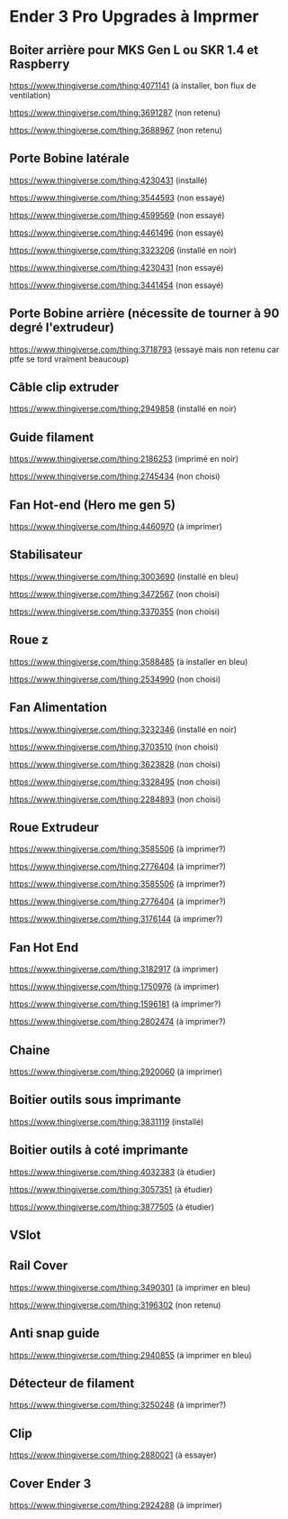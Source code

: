 # Ender 3 Pro Upgrades à Imprmer

## Boiter arrière pour MKS Gen L ou SKR 1.4 et Raspberry
https://www.thingiverse.com/thing:4071141 (à installer, bon flux de ventilation)

https://www.thingiverse.com/thing:3691287 (non retenu)

https://www.thingiverse.com/thing:3688967 (non retenu)


## Porte Bobine latérale

https://www.thingiverse.com/thing:4230431 (installé)

https://www.thingiverse.com/thing:3544593 (non essayé)

https://www.thingiverse.com/thing:4599569 (non essayé)

https://www.thingiverse.com/thing:4461496 (non essayé)

https://www.thingiverse.com/thing:3323206 (installé en noir)

https://www.thingiverse.com/thing:4230431 (non essayé)

https://www.thingiverse.com/thing:3441454 (non essayé)


## Porte Bobine arrière (nécessite de tourner à 90 degré l'extrudeur)
https://www.thingiverse.com/thing:3718793 (essayé mais non retenu car ptfe se tord vraiment beaucoup)


##  Câble clip extruder
https://www.thingiverse.com/thing:2949858 (installé en noir)


## Guide filament
https://www.thingiverse.com/thing:2186253 (imprimé en noir)

https://www.thingiverse.com/thing:2745434 (non choisi)

##  Fan Hot-end (Hero me gen 5)
https://www.thingiverse.com/thing:4460970 (à imprimer)


## Stabilisateur
https://www.thingiverse.com/thing:3003690 (installé en bleu)

https://www.thingiverse.com/thing:3472567 (non choisi)

https://www.thingiverse.com/thing:3370355 (non choisi)


## Roue z
https://www.thingiverse.com/thing:3588485 (à installer en bleu)

https://www.thingiverse.com/thing:2534990 (non choisi)

## Fan Alimentation
https://www.thingiverse.com/thing:3232346 (installé en noir)

https://www.thingiverse.com/thing:3703510 (non choisi)

https://www.thingiverse.com/thing:3623828 (non choisi)

https://www.thingiverse.com/thing:3328495 (non choisi)

https://www.thingiverse.com/thing:2284893 (non choisi)

## Roue Extrudeur
https://www.thingiverse.com/thing:3585506 (à imprimer?)

https://www.thingiverse.com/thing:2776404 (à imprimer?)

https://www.thingiverse.com/thing:3585506 (à imprimer?)

https://www.thingiverse.com/thing:2776404 (à imprimer?)

https://www.thingiverse.com/thing:3176144 (à imprimer?)


## Fan Hot End
https://www.thingiverse.com/thing:3182917 (à imprimer)

https://www.thingiverse.com/thing:1750976 (à imprimer)

https://www.thingiverse.com/thing:1596181 (à imprimer?)

https://www.thingiverse.com/thing:2802474 (à imprimer?)



## Chaine
https://www.thingiverse.com/thing:2920060 (à imprimer)

## Boitier outils sous imprimante
https://www.thingiverse.com/thing:3831119 (installé)


## Boitier outils à coté imprimante
https://www.thingiverse.com/thing:4032383 (à étudier)

https://www.thingiverse.com/thing:3057351 (à étudier)

https://www.thingiverse.com/thing:3877505 (à étudier)


## VSlot


## Rail Cover
https://www.thingiverse.com/thing:3490301 (à imprimer en bleu)

https://www.thingiverse.com/thing:3196302 (non retenu)


## Anti snap guide 
https://www.thingiverse.com/thing:2940855 (à imprimer en bleu)


## Détecteur de filament
https://www.thingiverse.com/thing:3250248 (à imprimer?)

## Clip
https://www.thingiverse.com/thing:2880021 (à essayer)


## Cover Ender 3
https://www.thingiverse.com/thing:2924288 (à imprimer)
